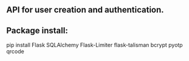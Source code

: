 API for user creation and authentication.
-

Package install:
-
pip install Flask SQLAlchemy Flask-Limiter flask-talisman bcrypt pyotp qrcode
